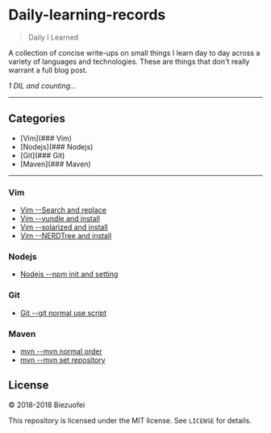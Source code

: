 # Daily-learning-records

> Daily I Learned

A collection of concise write-ups on small things I learn day to day across a
variety of languages and technologies. These are things that don't really
warrant a full blog post. 


_1 DIL and counting..._

---

## Categories

* [Vim](### Vim)
* [Nodejs](### Nodejs)
* [Git](### Git)
* [Maven](### Maven)


---

### Vim

- [Vim --Search and replace](Vim/search-replace.md)
- [Vim --vundle and install](Vim/vundle-install.md)
- [Vim --solarized and install](Vim/solarized-install.md)
- [Vim --NERDTree and install](Vim/nerdtree-install.md)

### Nodejs

- [Nodejs --npm init and setting](Nodejs/npm-init-setting.md)


### Git

- [Git --git normal use script](Git/git-normal-script.md)

### Maven

- [mvn --mvn normal order](Maven/mvn-order.md)
- [mvn --mvn set repository](Maven/mvn-set-repository.md)


## License

&copy; 2018-2018 Biezuofei

This repository is licensed under the MIT license. See `LICENSE` for
details.

